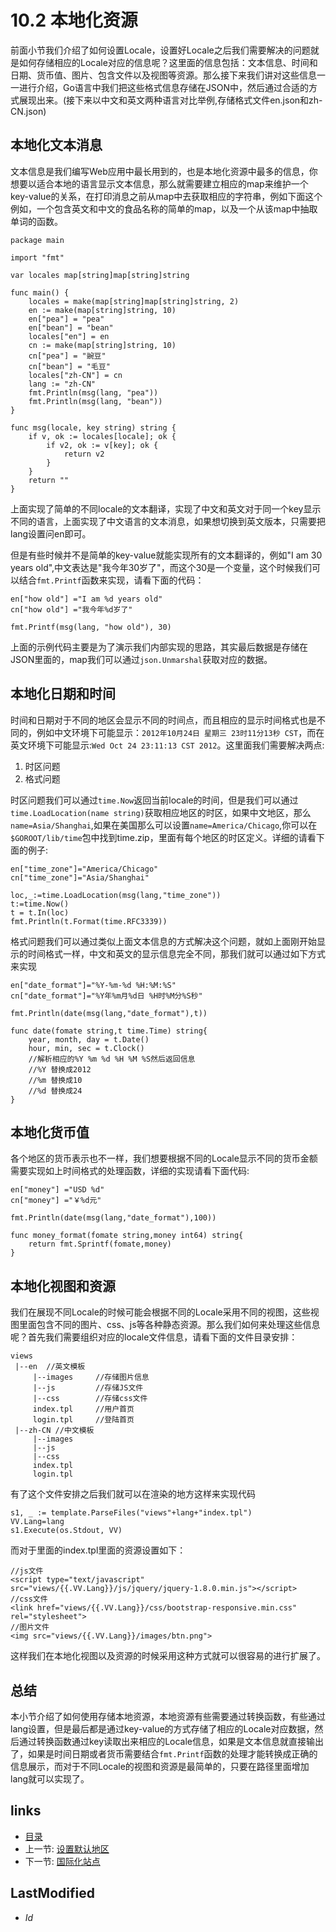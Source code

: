 # 10.2 本地化资源
前面小节我们介绍了如何设置Locale，设置好Locale之后我们需要解决的问题就是如何存储相应的Locale对应的信息呢？这里面的信息包括：文本信息、时间和日期、货币值、图片、包含文件以及视图等资源。那么接下来我们讲对这些信息一一进行介绍，Go语言中我们把这些格式信息存储在JSON中，然后通过合适的方式展现出来。(接下来以中文和英文两种语言对比举例,存储格式文件en.json和zh-CN.json)
## 本地化文本消息
文本信息是我们编写Web应用中最长用到的，也是本地化资源中最多的信息，你想要以适合本地的语言显示文本信息，那么就需要建立相应的map来维护一个key-value的关系，在打印消息之前从map中去获取相应的字符串，例如下面这个例如，一个包含英文和中文的食品名称的简单的map，以及一个从该map中抽取单词的函数。

	package main

	import "fmt"

	var locales map[string]map[string]string

	func main() {
		locales = make(map[string]map[string]string, 2)
		en := make(map[string]string, 10)
		en["pea"] = "pea"
		en["bean"] = "bean"
		locales["en"] = en
		cn := make(map[string]string, 10)
		cn["pea"] = "豌豆"
		cn["bean"] = "毛豆"
		locales["zh-CN"] = cn
		lang := "zh-CN"
		fmt.Println(msg(lang, "pea"))
		fmt.Println(msg(lang, "bean"))
	}

	func msg(locale, key string) string {
		if v, ok := locales[locale]; ok {
			if v2, ok := v[key]; ok {
				return v2
			}
		}
		return ""
	}


上面实现了简单的不同locale的文本翻译，实现了中文和英文对于同一个key显示不同的语言，上面实现了中文语言的文本消息，如果想切换到英文版本，只需要把lang设置问en即可。

但是有些时候并不是简单的key-value就能实现所有的文本翻译的，例如"I am 30 years old",中文表达是"我今年30岁了"，而这个30是一个变量，这个时候我们可以结合`fmt.Printf`函数来实现，请看下面的代码：

	en["how old"] ="I am %d years old"
	cn["how old"] ="我今年%d岁了"

	fmt.Printf(msg(lang, "how old"), 30)

上面的示例代码主要是为了演示我们内部实现的思路，其实最后数据是存储在JSON里面的，map我们可以通过`json.Unmarshal`获取对应的数据。
	
## 本地化日期和时间
时间和日期对于不同的地区会显示不同的时间点，而且相应的显示时间格式也是不同的，例如中文环境下可能显示：`2012年10月24日 星期三 23时11分13秒 CST`，而在英文环境下可能显示:`Wed Oct 24 23:11:13 CST 2012`。这里面我们需要解决两点:

1. 时区问题
2. 格式问题

时区问题我们可以通过`time.Now`返回当前locale的时间，但是我们可以通过`time.LoadLocation(name string)`获取相应地区的时区，如果中文地区，那么`name=Asia/Shanghai`,如果在美国那么可以设置`name=America/Chicago`,你可以在`$GOROOT/lib/time`包中找到time.zip，里面有每个地区的时区定义。详细的请看下面的例子:

	en["time_zone"]="America/Chicago"
	cn["time_zone"]="Asia/Shanghai"
	
	loc,_:=time.LoadLocation(msg(lang,"time_zone"))
	t:=time.Now()
	t = t.In(loc)
	fmt.Println(t.Format(time.RFC3339))

格式问题我们可以通过类似上面文本信息的方式解决这个问题，就如上面刚开始显示的时间格式一样，中文和英文的显示信息完全不同，那我们就可以通过如下方式来实现

	en["date_format"]="%Y-%m-%d %H:%M:%S"
	cn["date_format"]="%Y年%m月%d日 %H时%M分%S秒"
	
	fmt.Println(date(msg(lang,"date_format"),t))
	
	func date(fomate string,t time.Time) string{
		year, month, day = t.Date()
		hour, min, sec = t.Clock()
		//解析相应的%Y %m %d %H %M %S然后返回信息
		//%Y 替换成2012
		//%m 替换成10
		//%d 替换成24
	}

## 本地化货币值
各个地区的货币表示也不一样，我们想要根据不同的Locale显示不同的货币金额需要实现如上时间格式的处理函数，详细的实现请看下面代码:

	en["money"] ="USD %d"
	cn["money"] ="￥%d元"

	fmt.Println(date(msg(lang,"date_format"),100))
	
	func money_format(fomate string,money int64) string{
		return fmt.Sprintf(fomate,money)
	}
	

## 本地化视图和资源
我们在展现不同Locale的时候可能会根据不同的Locale采用不同的视图，这些视图里面包含不同的图片、css、js等各种静态资源。那么我们如何来处理这些信息呢？首先我们需要组织对应的locale文件信息，请看下面的文件目录安排：

	views
	 |--en  //英文模板
	     |--images     //存储图片信息
	     |--js         //存储JS文件
	     |--css        //存储css文件
	     index.tpl     //用户首页
	     login.tpl     //登陆首页
	 |--zh-CN //中文模板
	     |--images
	     |--js
	     |--css
	     index.tpl
	     login.tpl
	
有了这个文件安排之后我们就可以在渲染的地方这样来实现代码

	
	s1, _ := template.ParseFiles("views"+lang+"index.tpl")
	VV.Lang=lang
	s1.Execute(os.Stdout, VV)	 
	
而对于里面的index.tpl里面的资源设置如下：

	//js文件
	<script type="text/javascript" src="views/{{.VV.Lang}}/js/jquery/jquery-1.8.0.min.js"></script>	   
	//css文件
	<link href="views/{{.VV.Lang}}/css/bootstrap-responsive.min.css" rel="stylesheet"> 
	//图片文件
	<img src="views/{{.VV.Lang}}/images/btn.png">
	
这样我们在本地化视图以及资源的时候采用这种方式就可以很容易的进行扩展了。	
	     
## 总结
本小节介绍了如何使用存储本地资源，本地资源有些需要通过转换函数，有些通过lang设置，但是最后都是通过key-value的方式存储了相应的Locale对应数据，然后通过转换函数通过key读取出来相应的Locale信息，如果是文本信息就直接输出了，如果是时间日期或者货币需要结合`fmt.Printf`函数的处理才能转换成正确的信息展示，而对于不同Locale的视图和资源是最简单的，只要在路径里面增加lang就可以实现了。

## links
  * [目录](<preface.md>)
  * 上一节: [设置默认地区](<10.1.md>)
  * 下一节: [国际化站点](<10.3.md>)

## LastModified
  * $Id$
